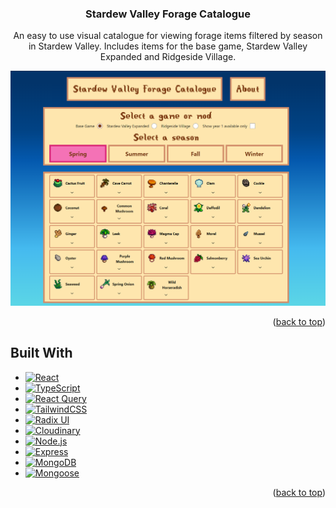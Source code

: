 <!-- README template courtesy of https://github.com/othneildrew/Best-README-Template -->

<a name="readme-top"></a>

<div align="center">

<h3 align="center">Stardew Valley Forage Catalogue</h3>

  <p align="center">
    An easy to use visual catalogue for viewing forage items filtered by season in Stardew Valley. Includes items for the base game, Stardew Valley Expanded and Ridgeside Village.
</div>

![Stardew Valley Forage Catalogue Screenshot](image.png)

<p align="right">(<a href="#readme-top">back to top</a>)</p>

## Built With

- [![React][React.js]][React-url]
- [![TypeScript][TypeScript.com]][TypeScript-url]
- [![React Query][ReactQuery.com]][ReactQuery-url]
- [![TailwindCSS][TailwindCSS.com]][TailwindCSS-url]
- [![Radix UI][RadixUI.com]][RadixUI-url]
- [![Cloudinary][Cloudinary.com]][Cloudinary-url]
- [![Node.js][Node.js]][Node-url]
- [![Express][Express.js]][Express-url]
- [![MongoDB][MongoDB.com]][MongoDB-url]
- [![Mongoose][Mongoose.js]][Mongoose-url]

<p align="right">(<a href="#readme-top">back to top</a>)</p>

<!-- MARKDOWN LINKS & IMAGES -->

[React.js]: https://img.shields.io/badge/React-20232A?style=for-the-badge&logo=react&logoColor=61DAFB
[React-url]: https://reactjs.org/
[TailwindCSS.com]: https://img.shields.io/badge/Tailwind_CSS-38B2AC?style=for-the-badge&logo=tailwind-css&logoColor=white
[TailwindCSS-url]: https://tailwindcss.com/
[ReactQuery.com]: https://img.shields.io/badge/React_Query-FF4154?style=for-the-badge&logo=react-query&logoColor=white
[ReactQuery-url]: https://react-query.tanstack.com/
[Node.js]: https://img.shields.io/badge/Node.js-43853D?style=for-the-badge&logo=node-dot-js&logoColor=white
[Node-url]: https://nodejs.org/
[Express.js]: https://img.shields.io/badge/Express-000000?style=for-the-badge&logo=express&logoColor=white
[Express-url]: https://expressjs.com/
[Mongoose.js]: https://img.shields.io/badge/Mongoose-880000?style=for-the-badge&logo=mongoose&logoColor=white
[Mongoose-url]: https://mongoosejs.com/
[TypeScript.com]: https://img.shields.io/badge/TypeScript-3178C6?style=for-the-badge&logo=typescript&logoColor=white
[TypeScript-url]: https://www.typescriptlang.org/
[Cloudinary.com]: https://img.shields.io/badge/Cloudinary-3448C5?style=for-the-badge&logo=cloudinary&logoColor=white
[Cloudinary-url]: https://cloudinary.com/
[RadixUI.com]: https://img.shields.io/badge/Radix_UI-FF4088?style=for-the-badge&logo=radix-ui&logoColor=white
[RadixUI-url]: https://www.radix-ui.com/
[MongoDB.com]: https://img.shields.io/badge/MongoDB-47A248?style=for-the-badge&logo=mongodb&logoColor=white
[MongoDB-url]: https://www.mongodb.com/
